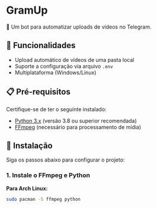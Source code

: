 # GramUp

📝 Um bot para automatizar uploads de vídeos no Telegram.

## 🚀 Funcionalidades
- Upload automático de vídeos de uma pasta local
- Suporte a configuração via arquivo `.env`
- Multiplataforma (Windows/Linux)

## 📋 Pré-requisitos

Certifique-se de ter o seguinte instalado:

- [Python 3.x](https://www.python.org/downloads/) (versão 3.8 ou superior recomendada)
- [FFmpeg](https://ffmpeg.org/download.html) (necessário para processamento de mídia)

## 🔧 Instalação

Siga os passos abaixo para configurar o projeto:

### 1. Instale o FFmpeg e Python

**Para Arch Linux:**
```bash
sudo pacman -S ffmpeg python
